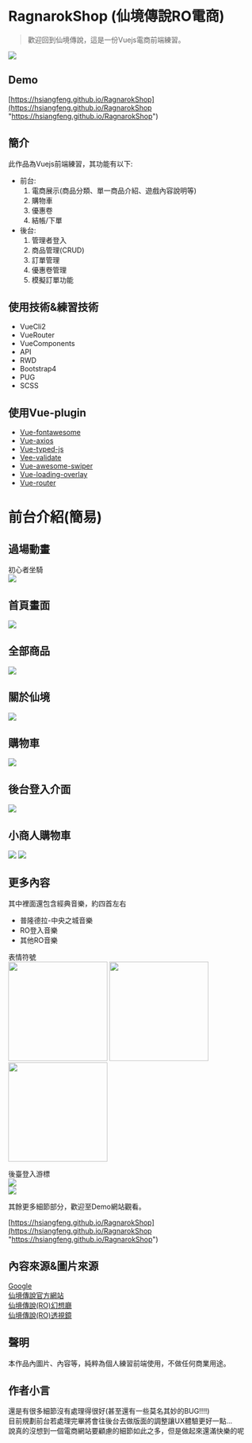 # RagnarokShop (仙境傳說RO電商)
> 歡迎回到仙境傳說，這是一份Vuejs電商前端練習。

![](https://i.imgur.com/oVJr0Vf.png)
## Demo
[https://hsiangfeng.github.io/RagnarokShop](https://hsiangfeng.github.io/RagnarokShop "https://hsiangfeng.github.io/RagnarokShop")
## 簡介
此作品為Vuejs前端練習，其功能有以下:
- 前台:
	1. 電商展示(商品分類、單一商品介紹、遊戲內容說明等)
	2. 購物車
	3. 優惠卷
	4. 結帳/下單
- 後台:
	1. 管理者登入
	2. 商品管理(CRUD)
	3. 訂單管理
	4. 優惠卷管理
	5. 模擬訂單功能
## 使用技術&練習技術
- VueCli2
- VueRouter
- VueComponents
- API
- RWD
- Bootstrap4
- PUG
- SCSS
## 使用Vue-plugin
- [Vue-fontawesome](https://fontawesome.com/how-to-use/on-the-web/using-with/vuejs)
- [Vue-axios](https://www.npmjs.com/package/vue-axios)
- [Vue-typed-js](https://github.com/Orlandster/vue-typed-js)
- [Vee-validate](https://baianat.github.io/vee-validate/)
- [Vue-awesome-swiper](https://surmon-china.github.io/vue-awesome-swiper/)
- [Vue-loading-overlay](https://www.npmjs.com/package/vue-loading-overlay)
- [Vue-router](https://router.vuejs.org/zh/)
# 前台介紹(簡易)
## 過場動畫
初心者坐騎  
![](https://i.imgur.com/UlfR41I.gif)
## 首頁畫面
![](https://i.imgur.com/oVJr0Vf.png)
## 全部商品
![](https://i.imgur.com/x4pcYoB.png)
## 關於仙境
![](https://i.imgur.com/u9mJTEn.png)
## 購物車
![](https://i.imgur.com/d4yar96.png)
## 後台登入介面
![](https://i.imgur.com/2F40njd.png)
## 小商人購物車
![](https://i.imgur.com/CBaLUK0.png)
![](https://i.imgur.com/S7OnEeq.png)

## 更多內容
其中裡面還包含經典音樂，約四首左右 

- 普隆德拉-中央之城音樂
- RO登入音樂
- 其他RO音樂

表情符號  
<img src="https://i.imgur.com/nuXdSNM.gif" width="200">
<img src="https://imgur.com/iZ4eu8S.gif" width="200">
<img src="https://imgur.com/lIGtuvw.gif" width="200">

後臺登入游標  
![](https://i.imgur.com/yR7B028.png)  
![](https://i.imgur.com/uDcnW22.png)

其餘更多細節部分，歡迎至Demo網站觀看。  

[https://hsiangfeng.github.io/RagnarokShop](https://hsiangfeng.github.io/RagnarokShop "https://hsiangfeng.github.io/RagnarokShop")
## 內容來源&圖片來源
[Google](https://www.google.com/)  
[仙境傳說官方網站](https://ro.gnjoy.com.tw/)   
[仙境傳說(RO)幻想廳](https://rd.fharr.com/)  
[仙境傳說(RO)透視鏡](http://gametsg.techbang.com/ro/index.php)
## 聲明
本作品內圖片、內容等，純粹為個人練習前端使用，不做任何商業用途。

## 作者小言
還是有很多細節沒有處理得很好(甚至還有一些莫名其妙的BUG!!!!)  
目前規劃前台若處理完畢將會往後台去做版面的調整讓UX體驗更好一點...  
說真的沒想到一個電商網站要顧慮的細節如此之多，但是做起來還滿快樂的呢